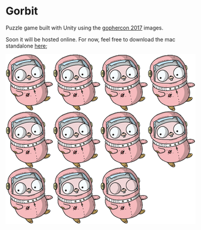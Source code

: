 # Gorbit

Puzzle game built with Unity using the [gophercon 2017](https://gophercon.com/) images.

Soon it will be hosted online. For now, feel free to download the mac standalone [here]();

![gopher](Assets/Sprites/pink_gopher.png)
